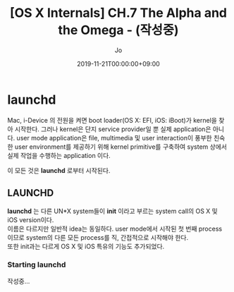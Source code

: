 ﻿---
layout: post
disqus_disabled: false
title: "[OS X Internals] CH.7 The Alpha and the Omega - (작성중)"
date: 2019-11-21T00:00:00+09:00
author: Jo
categories: mac-os-x
tags: mac osx internals launchd
cover: "/assets/instacode.png"
---

# launchd

Mac, i-Device 의 전원을 켜면 boot loader\(OS X: EFI, iOS: iBoot\)가 kernel을 찾아 시작한다. 그러나 kernel은 단지 service provider일 뿐 실제 application은 아니다. user mode application은 file, multimedia 및 user interaction이 풍부한 친숙한 user environment를 제공하기 위해 kernel primitive를 구축하여 system 상에서 실제 작업을 수행하는 application 이다.

이 모든 것은 **launchd** 로부터 시작된다.



## LAUNCHD

**launchd** 는 다른 UN\*X system들이 **init** 이라고 부르는 system call의 OS X 및 iOS version이다.   
이름은 다르지만 일반적 idea는 동일하다. user mode에서 시작된 첫 번째 process 이므로 system의 다른 모든 process를 직, 간접적으로 시작해야 한다.   
또한 init과는 다르게 OS X 및 iOS 특유의 기능도 추가되었다.



### Starting launchd

작성중...



